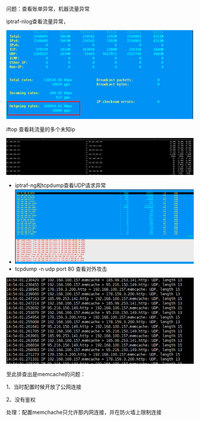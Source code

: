 问题：查看账单异常，机器流量异常

iptraf-nlog查看流量异常，

![](/assets/202002121)

iftop 查看耗流量的多个未知ip

![](/assets/202002122.png)

* iptraf-ng和tcpdump查看UDP请求异常
* ![](/assets/2020021203.png) 
* tcpdump -n udp port 80 查看对外攻击

![](/assets/2020021204.png)

至此排查出是memcache的问题：

1、当时配置时候开放了公网连接

2、没有鉴权

处理：配置memchache只允许那内网连接，并在防火墙上限制连接

